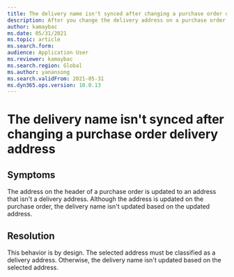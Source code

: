```yaml
---
title: The delivery name isn't synced after changing a purchase order delivery address
description: After you change the delivery address on a purchase order header, the delivery name isn't synced
author: kamaybac
ms.date: 05/31/2021
ms.topic: article
ms.search.form: 
audience: Application User
ms.reviewer: kamaybac
ms.search.region: Global
ms.author: yanansong
ms.search.validFrom: 2021-05-31
ms.dyn365.ops.version: 10.0.13
---
```


# The delivery name isn't synced after changing a purchase order delivery address

## Symptoms

The address on the header of a purchase order is updated to an address that isn't a delivery address. Although the address is updated on the purchase order, the delivery name isn't updated based on the updated address.

## Resolution

This behavior is by design. The selected address must be classified as a delivery address. Otherwise, the delivery name isn't updated based on the selected address.
